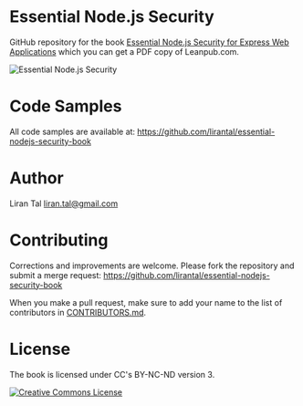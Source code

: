 
# Essential Node.js Security
GitHub repository for the book [Essential Node.js Security for Express Web Applications](https://leanpub.com/essential-nodejs-security) which you can get a PDF copy of Leanpub.com.

![Essential Node.js Security](https://d2sofvawe08yqg.cloudfront.net/essential-nodejs-security/s_hero?1673556658)

# Code Samples

All code samples are available at: https://github.com/lirantal/essential-nodejs-security-book

# Author

Liran Tal <liran.tal@gmail.com>

# Contributing

Corrections and improvements are welcome.  Please fork the repository and submit a merge request: <https://github.com/lirantal/essential-nodejs-security-book>

When you make a pull request, make sure to add your name to the list of contributors in [CONTRIBUTORS.md](CONTRIBUTORS.md).

# License

The book is licensed under CC's BY-NC-ND version 3.

<a rel="license" href="http://creativecommons.org/licenses/by-nc-nd/3.0/"><img alt="Creative Commons License" style="border-width:0" src="https://i.creativecommons.org/l/by-nc-nd/3.0/88x31.png" /></a>
